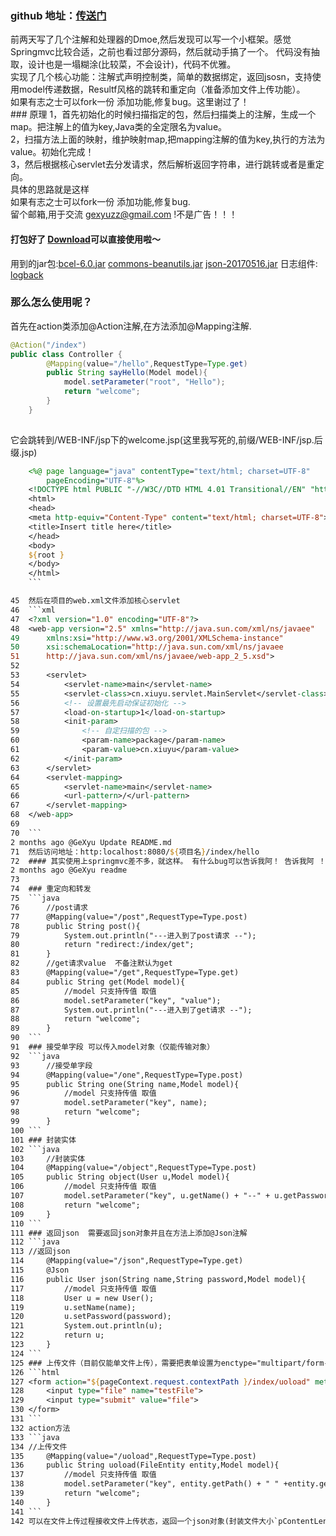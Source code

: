 ### github 地址：[传送门](https://github.com/GeXyu/mvc2)
前两天写了几个注解和处理器的Dmoe,然后发现可以写一个小框架。感觉Springmvc比较合适，之前也看过部分源码，然后就动手搞了一个。
代码没有抽取，设计也是一塌糊涂(比较菜，不会设计)，代码不优雅。  
	实现了几个核心功能：注解式声明控制类，简单的数据绑定，返回jsosn，支持使用model传递数据，Resultf风格的跳转和重定向（准备添加文件上传功能）。  
	如果有志之士可以fork一份 添加功能,修复bug。这里谢过了！  
	### 原理 
1，首先初始化的时候扫描指定的包，然后扫描类上的注解，生成一个map。把注解上的值为key,Java类的全定限名为value。  
2，扫描方法上面的映射，维护映射map,把mapping注解的值为key,执行的方法为value。初始化完成！  
3，然后根据核心servlet去分发请求，然后解析返回字符串，进行跳转或者是重定向。  
具体的思路就是这样  
如果有志之士可以fork一份 添加功能,修复bug.  
留个邮箱,用于交流 [gexyuzz@gmail.com](gexyuzz@gmail.com) !不是广告！！！  

#### 打包好了   [Download](http://images.zzcode.cn/mvc2.jar)可以直接使用啦～
用到的jar包:[bcel-6.0.jar](http://mvnrepository.com/artifact/org.apache.bcel/bcel) [commons-beanutils.jar](http://mvnrepository.com/artifact/commons-beanutils/commons-beanutils/1.9.3)  [json-20170516.jar](http://mvnrepository.com/artifact/org.json/json/20160810)
日志组件: [logback](http://mvnrepository.com/artifact/ch.qos.logback/logback-core/1.1.7) 

### 那么怎么使用呢？

首先在action类添加@Action注解,在方法添加@Mapping注解.
```java
@Action("/index")
public class Controller {
		@Mapping(value="/hello",RequestType=Type.get)
		public String sayHello(Model model){
			model.setParameter("root", "Hello");
			return "welcome";
		}
	}
	
```
它会跳转到/WEB-INF/jsp下的welcome.jsp(这里我写死的,前缀/WEB-INF/jsp.后缀.jsp)
```jsp
	<%@ page language="java" contentType="text/html; charset=UTF-8"
	    pageEncoding="UTF-8"%>
	<!DOCTYPE html PUBLIC "-//W3C//DTD HTML 4.01 Transitional//EN" "http://www.w3.org/TR/html4/loose.dtd">
	<html>
	<head>
	<meta http-equiv="Content-Type" content="text/html; charset=UTF-8">
	<title>Insert title here</title>
	</head>
	<body>
	${root }
	</body>
	</html>
	```

45	然后在项目的web.xml文件添加核心servlet
46	```xml
47	<?xml version="1.0" encoding="UTF-8"?>
48	<web-app version="2.5" xmlns="http://java.sun.com/xml/ns/javaee"
49		xmlns:xsi="http://www.w3.org/2001/XMLSchema-instance"
50		xsi:schemaLocation="http://java.sun.com/xml/ns/javaee 
51		http://java.sun.com/xml/ns/javaee/web-app_2_5.xsd">
52		
53		<servlet>
54			<servlet-name>main</servlet-name>
55			<servlet-class>cn.xiuyu.servlet.MainServlet</servlet-class>
56			<!-- 设置最先启动保证初始化 -->
57			<load-on-startup>1</load-on-startup>
58			<init-param>
59				<!-- 自定扫描的包 -->
60				<param-name>package</param-name>
61				<param-value>cn.xiuyu</param-value>
62			</init-param>
63		</servlet>
64		<servlet-mapping>
65			<servlet-name>main</servlet-name>
66			<url-pattern>/</url-pattern>
67		</servlet-mapping>
68	</web-app>
69	
70	```
2 months ago @GeXyu Update README.md	
71	然后访问地址：http:localhost:8080/${项目名}/index/hello  
72	#### 其实使用上springmvc差不多，就这样。 有什么bug可以告诉我阿！ 告诉我阿 ！ 我阿！ 阿！！！
2 months ago @GeXyu readme	
73	
74	### 重定向和转发
75	```java
76		//post请求
77		@Mapping(value="/post",RequestType=Type.post)
78		public String post(){
79			System.out.println("---进入到了post请求 --");
80			return "redirect:/index/get";
81		}
82		//get请求value  不备注默认为get
83		@Mapping(value="/get",RequestType=Type.get)
84		public String get(Model model){
85			//model 只支持传值 取值
86			model.setParameter("key", "value");
87			System.out.println("---进入到了get请求 --");
88			return "welcome";
89		}
90	```
91	### 接受单字段 可以传入model对象（仅能传输对象）
92	```java
93		//接受单字段
94		@Mapping(value="/one",RequestType=Type.post)
95		public String one(String name,Model model){
96			//model 只支持传值 取值
97			model.setParameter("key", name);
98			return "welcome";
99		}
100	```
101	### 封装实体
102	```java
103		//封装实体
104		@Mapping(value="/object",RequestType=Type.post)
105		public String object(User u,Model model){
106			//model 只支持传值 取值
107			model.setParameter("key", u.getName() + "--" + u.getPassword());
108			return "welcome";
109		}
110	```
111	### 返回json  需要返回json对象并且在方法上添加@Json注解
112	```java
113	//返回json
114		@Mapping(value="/json",RequestType=Type.get)
115		@Json
116		public User json(String name,String password,Model model){
117			//model 只支持传值 取值
118			User u = new User();
119			u.setName(name);
120			u.setPassword(password);
121			System.out.println(u);
122			return u;
123		}
124	```
125	### 上传文件（目前仅能单文件上传），需要把表单设置为enctype="multipart/form-data"，然后在action方法添加FileEntity实体接受文件，上传到/WEB-INF/upload/*/*文件夹下(*为算法生成)
126	```html
127	<form action="${pageContext.request.contextPath }/index/uoload" method="post" enctype="multipart/form-data">
128		<input type="file" name="testFile">
129		<input type="submit" value="file">
130	</form>
131	```
132	action方法
133	```java
134	//上传文件
135		@Mapping(value="/uoload",RequestType=Type.post)
136		public String uoload(FileEntity entity,Model model){
137			//model 只支持传值 取值
138			model.setParameter("key", entity.getPath() + " " +entity.getNewName());
139			return "welcome";
140		}
141	```
142	可以在文件上传过程接收文件上传状态，返回一个json对象(封装文件大小`pContentLength`和已上传文件`pBytesRead`)
